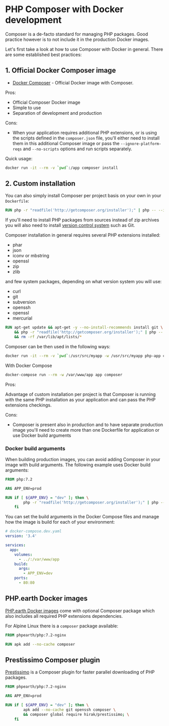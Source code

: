 # PHP Composer with Docker development

Composer is a de-facto standard for managing PHP packages. Good practice however
is to not include it in the production Docker images.

Let's first take a look at how to use Composer with Docker in general. There are
some established best practices:

## 1. Official Docker Composer image

* [Docker Composer](https://hub.docker.com/_/composer/) - Official Docker image
  with Composer.

Pros:

* Official Composer Docker image
* Simple to use
* Separation of development and production

Cons:

* When your application requires additional PHP extensions, or is using the
  scripts defined in the `composer.json` file, you'll either need to install them
  in this additional Composer image or pass the `--ignore-platform-reqs` and
  `--no-scripts` options and run scripts separately.

Quick usage:

```bash
docker run -it --rm -v `pwd`:/app composer install
```

## 2. Custom installation

You can also simply install Composer per project basis on your own in your
`Dockerfile`:

```Dockerfile
RUN php -r "readfile('http://getcomposer.org/installer');" | php -- --install-dir=/usr/bin/ --filename=composer
```

If you'll need to install PHP packages from sources instead of zip archives you
will also need to install
[version control system](https://getcomposer.org/doc/00-intro.md#system-requirements)
such as Git.

Composer installation in general requires several PHP extensions installed:

* phar
* json
* iconv or mbstring
* openssl
* zip
* zlib

and few system packages, depending on what version system you will use:

* curl
* git
* subversion
* openssh
* openssl
* mercurial

```Dockerfile
RUN apt-get update && apt-get -y --no-install-recommends install git \
    && php -r "readfile('http://getcomposer.org/installer');" | php -- --install-dir=/usr/bin/ --filename=composer \
    && rm -rf /var/lib/apt/lists/*
```

Composer can be then used in the following ways:

```bash
docker run -it --rm -v `pwd`:/usr/src/myapp -w /usr/src/myapp php-app composer
```

With Docker Compose

```bash
docker-compose run --rm -w /var/www/app app composer
```

Pros:

Advantage of custom installation per project is that Composer is running with the
same PHP installation as your application and can pass the PHP extensions checkings.

Cons:

* Composer is present also in production and to have separate production image
  you'll need to create more than one Dockerfile for application or use Docker
  build arguments

### Docker build arguments

When building production images, you can avoid adding Composer in your image with
build arguments. The following example uses Docker build arguments:

```Dockerfile
FROM php:7.2

ARG APP_ENV=prod

RUN if [ ${APP_ENV} = "dev" ]; then \
        php -r "readfile('http://getcomposer.org/installer');" | php -- --install-dir=/usr/bin/ --filename=composer; \
    fi
```

You can set the build arguments in the Docker Compose files and manage how the
image is build for each of your environment:

```yaml
# docker-compose.dev.yaml
version: '3.4'

services:
  app:
    volumes:
      - ../:/var/www/app
    build:
      args:
        - APP_ENV=dev
    ports:
      - 80:80
```

## PHP.earth Docker images

[PHP.earth Docker images](https://github.com/phpearth/docker-php) come with
optional Composer package which also includes all required PHP extensions
dependencies.

For Alpine Linux there is a `composer` package available:

```Dockerfile
FROM phpearth/php:7.2-nginx

RUN apk add --no-cache composer
```

## Prestissimo Composer plugin

[Prestissimo](https://github.com/hirak/prestissimo) is a Composer plugin for faster
parallel downloading of PHP packages.

```Dockerfile
FROM phpearth/php:7.2-nginx

ARG APP_ENV=prod

RUN if [ ${APP_ENV} = "dev" ]; then \
        apk add --no-cache git openssh composer \
        && composer global require hirak/prestissimo; \
    fi
```
